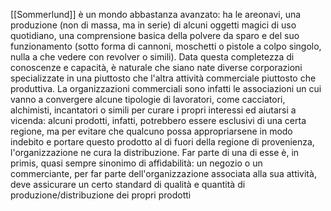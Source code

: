 [[Sommerlund]] è un mondo abbastanza avanzato: ha le areonavi, una produzione (non di massa, ma in serie) di alcuni oggetti magici di uso quotidiano, una comprensione basica della polvere da sparo e del suo funzionamento (sotto forma di cannoni, moschetti o pistole a colpo singolo, nulla a che vedere con revolver o simili). Data questa completezza di conoscenze e capacità, è naturale che siano nate diverse corporazioni specializzate in una piuttosto che l'altra attività commerciale piuttosto che produttiva. 
La organizzazioni commerciali sono infatti le associazioni un cui vanno a convergere alcune tipologie di lavoratori, come cacciatori, alchimisti, incantatori o simili per curare i propri interessi ed aiutarsi a vicenda: alcuni prodotti, infatti, potrebbero essere esclusivi di una certa regione, ma per evitare che qualcuno possa appropriarsene in modo indebito e portare questo prodotto al di fuori della regione di provenienza, l'organizzazione ne cura la distribuzione. Far parte di una di esse è, in primis, quasi sempre sinonimo di affidabilità: un negozio o un commerciante, per far parte dell'organizzazione associata alla sua attività, deve assicurare un certo standard di qualità e quantità di produzione/distribuzione dei propri prodotti